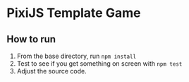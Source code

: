 # PixiJS Template Game

## How to run
1. From the base directory, run `npm install`
2. Test to see if you get something on screen with `npm test`
3. Adjust the source code.
